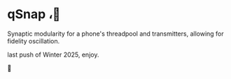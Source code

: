 # qSnap ،‌🪩
Synaptic modularity for a phone's threadpool and transmitters, allowing for fidelity oscillation.

last push of Winter 2025, enjoy. 

🌌
